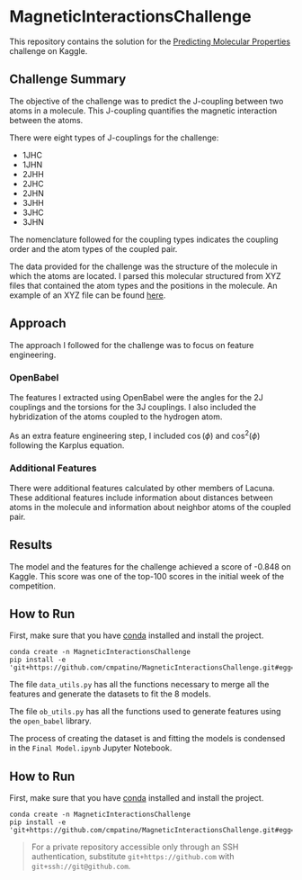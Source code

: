 # MagneticInteractionsChallenge

This repository contains the solution for the [Predicting Molecular Properties](https://www.kaggle.com/c/champs-scalar-coupling/overview) challenge on Kaggle.

## Challenge Summary
The objective of the challenge was to predict the J-coupling between two atoms in a molecule. This J-coupling quantifies the magnetic interaction between the atoms. 

There were eight types of J-couplings for the challenge:
+ 1JHC
+ 1JHN
+ 2JHH
+ 2JHC
+ 2JHN
+ 3JHH
+ 3JHC
+ 3JHN

The nomenclature followed for the coupling types indicates the coupling order and the atom types of the coupled pair. 

The data provided for the challenge was the structure of the molecule in which the atoms are located. I parsed this molecular structured from XYZ  files that contained the atom types and the positions in the molecule. An example of an XYZ file can be found [here](http://paulbourke.net/dataformats/xyz/).

## Approach

The approach I followed for the challenge was to focus on feature engineering. 

### OpenBabel
The features I extracted using OpenBabel were the angles for the 2J couplings and the torsions for the 3J couplings. I also included the hybridization of the atoms coupled to the hydrogen atom.

As an extra feature engineering step, I included $\cos(\phi)$ and $\cos^{2}(\phi)$ following the Karplus equation.

### Additional Features
There were additional features calculated by other members of Lacuna. These additional features include information about distances between atoms in the molecule and information about neighbor atoms of the coupled pair.

## Results
The model and the features for the challenge achieved a score of -0.848 on Kaggle. This score was one of the top-100 scores in the initial week of the competition.

## How to Run

First, make sure that you have [conda](https://docs.conda.io/en/latest/) installed and install the project.

```shell
conda create -n MagneticInteractionsChallenge
pip install -e 'git+https://github.com/cmpatino/MagneticInteractionsChallenge.git#egg=magnetic_interactions'
```

The file `data_utils.py` has all the functions necessary to merge all the features and generate the datasets to fit the 8 models.

The file `ob_utils.py` has all the functions used to generate features using the `open_babel` library.

The process of creating the dataset is and fitting the models is condensed in the `Final Model.ipynb` Jupyter Notebook. 

## How to Run

First, make sure that you have [conda](https://docs.conda.io/en/latest/) installed and install the project.

```shell
conda create -n MagneticInteractionsChallenge
pip install -e 'git+https://github.com/cmpatino/MagneticInteractionsChallenge.git#egg=magnetic_interactions'
```

> For a private repository accessible only through an SSH authentication, substitute `git+https://github.com` with `git+ssh://git@github.com`.
